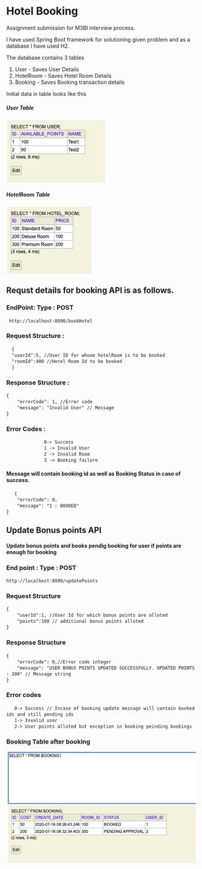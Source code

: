 # Hotel Booking
Assignment submission for M3BI interview process.

I have used Spring Boot framework for solutioning given problem and as a database I have used H2.

The database contains 3 tables 
 1. User - Saves User Details
 2. HotelRoom - Saves Hotel Room Details
 3. Booking - Saves Booking transaction details
  
Initial data in table looks like this
##### User Table

<img alt="User" src="https://raw.githubusercontent.com/omkarswami/hotelbooking/master/screenshots/User.png">

##### HotelRoom Table
<img alt="HotelRoom" src="https://raw.githubusercontent.com/omkarswami/hotelbooking/master/screenshots/Hotelroom.png">



## Requst details for booking API is as follows.
### EndPoint: Type : POST
```
 http://localhost:8090/bookHotel
```
### Request Structure : 
```
  {
  "userId":5, //User ID for whoom hotelRoom is to be booked
  "roomId":400 //Hotel Room Id to be booked
  }
```
### Response Structure :
```
{
    "errorCode": 1, //Error code
    "message": "Invalid User" // Message
}
```
### Error Codes :
```
              0-> Success
              1 -> Invalid User
              2 -> Invalid Room
              3 -> Booking failure
```          
#### Message will contain booking id as well as Booking Status in case of success. 
```
   {
    "errorCode": 0,
    "message": "1 : BOOKED"
} 
```
## Update Bonus points API
#### Update bonus points and books pendig booking for user if points are enough for booking
### End point : Type : POST
```
http://localhost:8090/updatePoints
```
### Request Structure
```
{
	"userId":1, //User Id for which bonus points are alloted
	"points":100 // additional bonus points alloted
}
```
### Response Structure
```
{
    "errorCode": 0,//Error code integer
    "message": "USER BONUS POINTS UPDATED SUCCESSFULLY. UPDATED POINTS : 200" // Message string 
}
```
### Error codes
```
   0-> Success // Incase of booking update message will contain booked ids and still pending ids
   1-> Invalid user
   2-> User points alloted but exception in booking peinding bookings
```

### Booking Table after booking

<img alt="Booking After" src="https://raw.githubusercontent.com/omkarswami/hotelbooking/master/screenshots/Booking_after.png">

